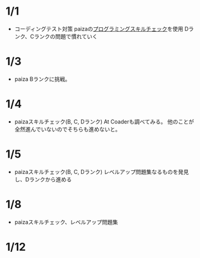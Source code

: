 # 1/1
- コーディングテスト対策
  paizaの[プログラミングスキルチェック](https://paiza.jp/challenges)を使用
  Dランク、Cランクの問題で慣れていく

# 1/3
- paiza Bランクに挑戦。

# 1/4
- paizaスキルチェック(B, C, Dランク)
At Coaderも調べてみる。
他のことが全然進んでいないのでそちらも進めないと。

# 1/5
- paizaスキルチェック(B, C, Dランク)
  レベルアップ問題集なるものを発見し、Dランクから進める

# 1/8
- paizaスキルチェック、レベルアップ問題集

# 1/12
